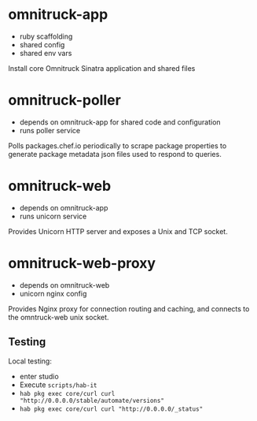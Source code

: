 # omnitruck-app
- ruby scaffolding
- shared config
- shared env vars

Install core Omnitruck Sinatra application and shared files

# omnitruck-poller
- depends on omnitruck-app for shared code and configuration
- runs poller service

Polls packages.chef.io periodically to scrape package properties to generate
package metadata json files used to respond to queries.

# omnitruck-web
- depends on omnitruck-app
- runs unicorn service

Provides Unicorn HTTP server and exposes a Unix and TCP socket.

# omnitruck-web-proxy
- depends on omnitruck-web
- unicorn nginx config

Provides Nginx proxy for connection routing and caching, and connects to the
omntruck-web unix socket.

## Testing

Local testing:
- enter studio
- Execute `scripts/hab-it`
- `hab pkg exec core/curl curl "http://0.0.0.0/stable/automate/versions"`
- `hab pkg exec core/curl curl "http://0.0.0.0/_status"`
